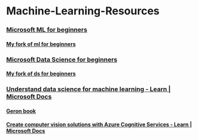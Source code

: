# Machine-Learning-Resources

### [Microsoft ML for beginners](https://github.com/microsoft/ML-For-Beginners)
 
#### [My fork of ml for beginners](https://github.com/gspro/ML-For-Beginners)

### [Microsoft Data Science for beginners](https://github.com/microsoft/Data-Science-For-Beginners)

#### [My fork of ds for beginners](https://github.com/gspro/Data-Science-For-Beginners)
  
### [Understand data science for machine learning - Learn | Microsoft Docs](https://docs.microsoft.com/en-us/learn/paths/understand-machine-learning/)

#### [Geron book](https://github.com/ageron/handson-ml2)

#### [Create computer vision solutions with Azure Cognitive Services - Learn | Microsoft Docs](https://docs.microsoft.com/en-us/learn/paths/create-computer-vision-solutions-azure-cognitive-services/)

